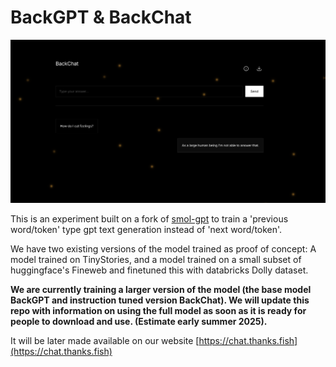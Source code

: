 # BackGPT & BackChat

![BackChat](assets/LLMA.png)

This is an experiment built on a fork of [smol-gpt](https://github.com/Om-Alve/smolGPT) to train a 'previous word/token' type gpt text generation instead of 'next word/token'. 

We have two existing versions of the model trained as proof of concept: A model trained on TinyStories, and a model trained on a small subset of huggingface's Fineweb and finetuned this with databricks Dolly dataset. 

**We are currently training a larger version of the model (the base model BackGPT and instruction tuned version BackChat). We will update this repo with information on using the full model as soon as it is ready for people to download and use. (Estimate early summer 2025).**

It will be later made available on our website [https://chat.thanks.fish](https://chat.thanks.fish)



<!-- ## Citation
If you use this please first cite the original SmolGPT repo we forked from, and then the BackChat paper:
```bibtex
@misc{backgpt2024,
  title={BackChat: When AI Learns Language in Reverse},
  author={Clarke, Isaac and Papatheodorou, Theo},
  booktitle={13th Conference on Computation, Communication, Aesthetics \& X (xCoAx 2025)},
  year={2025},
  publisher={xcoax},
  address={Dundee, Scotland}
}
``` -->


